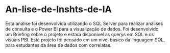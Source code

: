 # An-lise-de-Inshts-de-IA
Esta análise foi desenvolvida utilizando o SQL Server para realizar análises de consulta e o Power BI para a visualização de dados. Foi desenvolvido um Briefing sobre o projeto e estará disponivel as querys em SQL e os visuais PBI. Este projeto foi pensado em um nivel basico da linguagem SQL, para estudantes da área de dados com correlatas.
